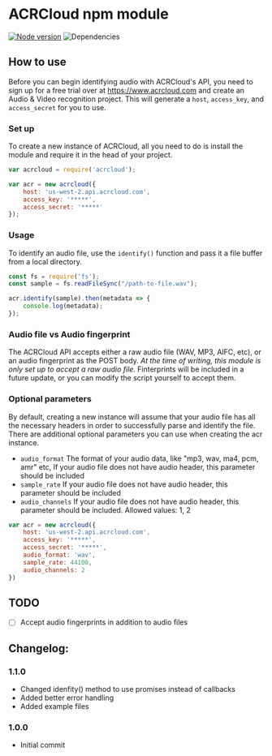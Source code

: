 # ACRCloud npm module

[![Node version](https://badge.fury.io/js/acrcloud.svg?style=flat)](https://www.npmjs.com/package/acrcloud)
![Dependencies](https://david-dm.org/dwyl/acrcloud.svg)

## How to use
Before you can begin identifying audio with ACRCloud's API, you need to sign up for a free trial over at https://www.acrcloud.com and create an Audio & Video recognition project. This will generate a `host`, `access_key`, and `access_secret` for you to use.

### Set up
To create a new instance of ACRCloud, all you need to do is install the module and require it in the head of your project.

```js
var acrcloud = require('acrcloud');

var acr = new acrcloud({
    host: 'us-west-2.api.acrcloud.com',
    access_key: '*****',
    access_secret: '*****'
});
```
### Usage
To identify an audio file, use the `identify()` function and pass it a file buffer from a local directory.
```js
const fs = require('fs');
const sample = fs.readFileSync("/path-to-file.wav");

acr.identify(sample).then(metadata => {
    console.log(metadata);
});
```

### Audio file vs Audio fingerprint
The ACRCloud API accepts either a raw audio file (WAV, MP3, AIFC, etc), or an audio fingerprint as the POST body. *At the time of writing, this module is only set up to accept a raw audio file.* Finterprints will be included in a future update, or you can modify the script yourself to accept them.

### Optional parameters
By default, creating a new instance will assume that your audio file has all the necessary headers in order to successfully parse and identify the file. There are additional optional parameters you can use when creating the acr instance.

* `audio_format` The format of your audio data, like "mp3, wav, ma4, pcm, amr" etc, If your audio file does not have audio header, this parameter should be included
* `sample_rate` If your audio file does not have audio header, this parameter should be included
* `audio_channels` If your audio file does not have audio header, this parameter should be included. Allowed values: 1, 2

```js
var acr = new acrcloud({
    host: 'us-west-2.api.acrcloud.com',
    access_key: '*****',
    access_secret: '*****',
    audio_format: 'wav',
    sample_rate: 44100,
    audio_channels: 2
})
```

## TODO

- ☐ Accept audio fingerprints in addition to audio files

## Changelog:

### 1.1.0

* Changed idenfity() method to use promises instead of callbacks
* Added better error handling
* Added example files


### 1.0.0

* Initial commit

